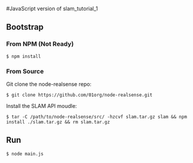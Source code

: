 #JavaScript version of slam_tutorial_1

## Bootstrap

### From NPM (Not Ready)
```
$ npm install
```

### From Source
Git clone the node-realsense repo:
```
$ git clone https://github.com/01org/node-realsense.git
```

Install the SLAM API moudle:
```
$ tar -C /path/to/node-realsense/src/ -hzcvf slam.tar.gz slam && npm install ./slam.tar.gz && rm slam.tar.gz
```

## Run

```
$ node main.js
```
